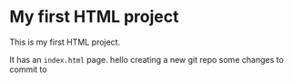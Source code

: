 # My first HTML project

This is my first HTML project.

It has an `index.html` page.
hello
creating a new git repo 
some changes to commit to 

